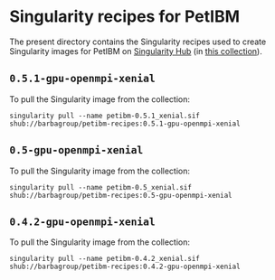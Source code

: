 # Singularity recipes for PetIBM

The present directory contains the Singularity recipes used to create Singularity images for PetIBM on [Singularity Hub](https://singularity-hub.org/) (in [this collection](https://singularity-hub.org/collections/3692)).

## `0.5.1-gpu-openmpi-xenial`

To pull the Singularity image from the collection:

```shell
singularity pull --name petibm-0.5.1_xenial.sif shub://barbagroup/petibm-recipes:0.5.1-gpu-openmpi-xenial
```

## `0.5-gpu-openmpi-xenial`

To pull the Singularity image from the collection:

```shell
singularity pull --name petibm-0.5_xenial.sif shub://barbagroup/petibm-recipes:0.5-gpu-openmpi-xenial
```

## `0.4.2-gpu-openmpi-xenial`

To pull the Singularity image from the collection:

```shell
singularity pull --name petibm-0.4.2_xenial.sif shub://barbagroup/petibm-recipes:0.4.2-gpu-openmpi-xenial
```
